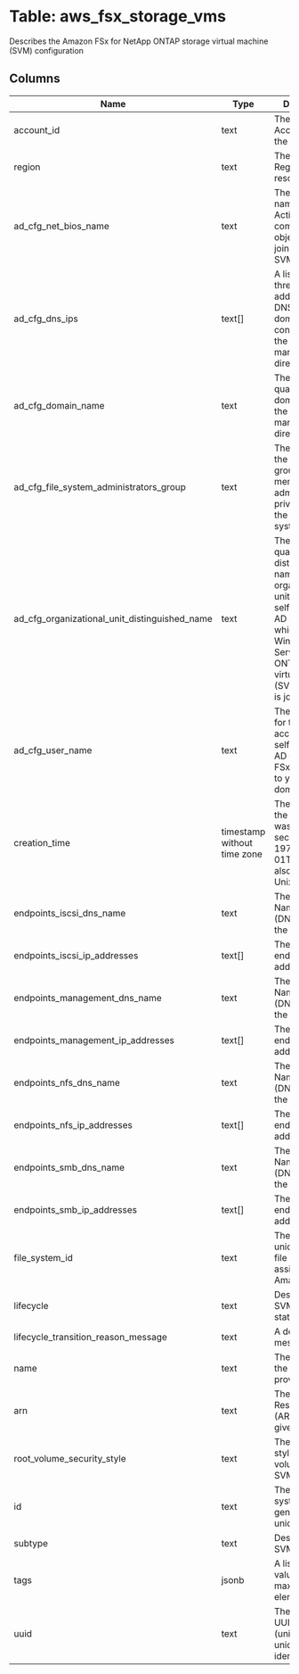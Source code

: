
# Table: aws_fsx_storage_vms
Describes the Amazon FSx for NetApp ONTAP storage virtual machine (SVM) configuration
## Columns
| Name        | Type           | Description  |
| ------------- | ------------- | -----  |
|account_id|text|The AWS Account ID of the resource|
|region|text|The AWS Region of the resource|
|ad_cfg_net_bios_name|text|The NetBIOS name of the Active Directory computer object that is joined to your SVM|
|ad_cfg_dns_ips|text[]|A list of up to three IP addresses of DNS servers or domain controllers in the self-managed AD directory|
|ad_cfg_domain_name|text|The fully qualified domain name of the self-managed AD directory|
|ad_cfg_file_system_administrators_group|text|The name of the domain group whose members have administrative privileges for the FSx file system|
|ad_cfg_organizational_unit_distinguished_name|text|The fully qualified distinguished name of the organizational unit within the self-managed AD directory to which the Windows File Server or ONTAP storage virtual machine (SVM) instance is joined|
|ad_cfg_user_name|text|The user name for the service account on your self-managed AD domain that FSx uses to join to your AD domain|
|creation_time|timestamp without time zone|The time that the resource was created, in seconds (since 1970-01-01T00:00:00Z), also known as Unix time|
|endpoints_iscsi_dns_name|text|The Domain Name Service (DNS) name for the file system|
|endpoints_iscsi_ip_addresses|text[]|The SVM endpoint's IP addresses|
|endpoints_management_dns_name|text|The Domain Name Service (DNS) name for the file system|
|endpoints_management_ip_addresses|text[]|The SVM endpoint's IP addresses|
|endpoints_nfs_dns_name|text|The Domain Name Service (DNS) name for the file system|
|endpoints_nfs_ip_addresses|text[]|The SVM endpoint's IP addresses|
|endpoints_smb_dns_name|text|The Domain Name Service (DNS) name for the file system|
|endpoints_smb_ip_addresses|text[]|The SVM endpoint's IP addresses|
|file_system_id|text|The globally unique ID of the file system, assigned by Amazon FSx|
|lifecycle|text|Describes the SVM's lifecycle status|
|lifecycle_transition_reason_message|text|A detailed error message|
|name|text|The name of the SVM, if provisioned|
|arn|text|The Amazon Resource Name (ARN) for a given resource|
|root_volume_security_style|text|The security style of the root volume of the SVM|
|id|text|The SVM's system generated unique ID|
|subtype|text|Describes the SVM's subtype|
|tags|jsonb|A list of Tag values, with a maximum of 50 elements|
|uuid|text|The SVM's UUID (universally unique identifier)|
